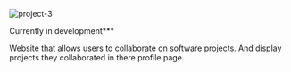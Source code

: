 
![project-3](https://user-images.githubusercontent.com/85464208/175471980-cb62ff43-e4a3-4bb4-b1a8-365e4d7711e5.png)

Currently in development***

Website that allows users to collaborate on software projects. And display projects they collaborated in there profile page. 
